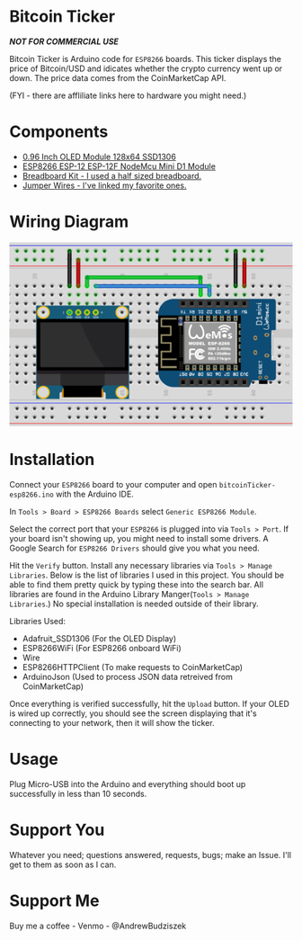 # Bitcoin Ticker
***NOT FOR COMMERCIAL USE***

Bitcoin Ticker is Arduino code for `ESP8266` boards. This ticker displays the price of Bitcoin/USD and idicates whether the crypto currency went up or down. The price data comes from the CoinMarketCap API.

(FYI - there are affliliate links here to hardware you might need.)

# Components
* <a target="_blank" href="https://amzn.to/3usDgv8">0.96 Inch OLED Module 128x64 SSD1306</a>
* <a target="_blank" href="https://amzn.to/3fV7l2u">ESP8266 ESP-12 ESP-12F NodeMcu Mini D1 Module</a>
* <a target="_blank" href="https://amzn.to/39TUz0d">Breadboard Kit - I used a half sized breadboard.</a>
* <a target="_blank" href="https://amzn.to/3fXhyeK">Jumper Wires - I've linked my favorite ones.</a>

# Wiring Diagram
![Wiring Diagram](wire-diagram.png)

# Installation
Connect your `ESP8266` board to your computer and open `bitcoinTicker-esp8266.ino` with the Arduino IDE. 

In `Tools > Board > ESP8266 Boards` select `Generic ESP8266 Module`.

Select the correct port that your `ESP8266` is plugged into via `Tools > Port`. If your board isn't showing up, you might need to install some drivers. A Google Search for `ESP8266 Drivers` should give you what you need.

Hit the `Verify` button. Install any necessary libraries via `Tools > Manage Libraries`. Below is the list of libraries I used in this project. You should be able to find them pretty quick by typing these into the search bar. All libraries are found in the Arduino Library Manger(`Tools > Manage Libraries`.) No special installation is needed outside of their library.

Libraries Used:
* Adafruit_SSD1306 (For the OLED Display)
* ESP8266WiFi (For ESP8266 onboard WiFi)
* Wire
* ESP8266HTTPClient (To make requests to CoinMarketCap)
* ArduinoJson (Used to process JSON data retreived from CoinMarketCap)

Once everything is verified successfully, hit the `Upload` button. If your OLED is wired up correctly, you should see the screen displaying that it's connecting to your network, then it will show the ticker. 

# Usage
Plug Micro-USB into the Arduino and everything should boot up successfully in less than 10 seconds.

# Support You
Whatever you need; questions answered, requests, bugs; make an Issue. I'll get to them as soon as I can.

# Support Me

Buy me a coffee - Venmo - @AndrewBudziszek
